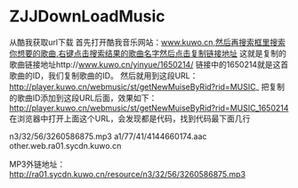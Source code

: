 # ZJJDownLoadMusic
从酷我获取url下载
首先打开酷我音乐网站：www.kuwo.cn,然后再搜索框里搜索你想要的歌曲,右键点击搜索结果的歌曲名字然后点击复制链接地址
这就是复制的歌曲链接地址http://www.kuwo.cn/yinyue/1650214/
链接中的1650214就是这首歌曲的ID，我们复制歌曲的ID。
然后就用到这段URL：http://player.kuwo.cn/webmusic/st/getNewMuiseByRid?rid=MUSIC_
把复制的歌曲ID添加到这段URL后面，效果如下：
http://player.kuwo.cn/webmusic/st/getNewMuiseByRid?rid=MUSIC_1650214 
在浏览器中打开上面这个URL，会发现都是代码，找到代码最下面几行

<mp3path>n3/32/56/3260586875.mp3</mp3path>
<aacpath>a1/77/41/4144660174.aac</aacpath>
<mp3dl>other.web.ra01.sycdn.kuwo.cn</mp3dl>

MP3外链地址：http://ra01.sycdn.kuwo.cn/resource/n3/32/56/3260586875.mp3
